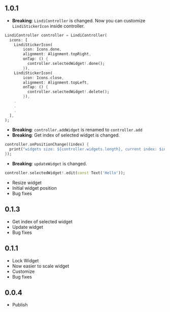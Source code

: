 ## 1.0.1

* **Breaking**: `LindiController` is changed. Now you can customize `LindiStickerIcon` inside controller.
```dart
LindiController controller = LindiController(
  icons: [
    LindiStickerIcon(
        icon: Icons.done,
        alignment: Alignment.topRight,
        onTap: () {
          controller.selectedWidget!.done();
        }),
    LindiStickerIcon(
        icon: Icons.close,
        alignment: Alignment.topLeft,
        onTap: () {
          controller.selectedWidget!.delete();
        }),
    .
    .
    .
  ],
);
```
* **Breaking**: `controller.addWidget` is renamed to `controller.add`
* **Breaking**: Get index of selected widget is changed.
```dart
controller.onPositionChange((index) {
  print("widgets size: ${controller.widgets.length}, current index: $index");
});
```
* **Breaking**: `updateWidget` is changed.
```dart
controller.selectedWidget!.edit(const Text('Hello'));
```
* Resize widget
* Initial widget position
* Bug fixes

## 0.1.3

* Get index of selected widget
* Update widget
* Bug fixes

## 0.1.1

* Lock Widget
* Now easier to scale widget
* Customize
* Bug fixes

## 0.0.4

* Publish